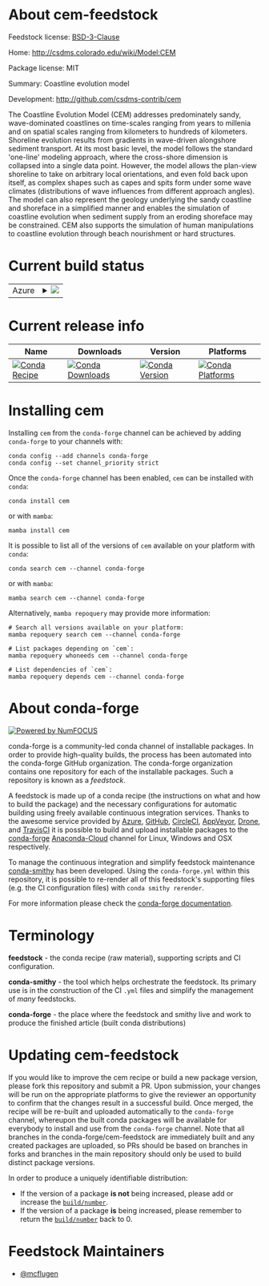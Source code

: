 About cem-feedstock
===================

Feedstock license: [BSD-3-Clause](https://github.com/conda-forge/cem-feedstock/blob/main/LICENSE.txt)

Home: http://csdms.colorado.edu/wiki/Model:CEM

Package license: MIT

Summary: Coastline evolution model

Development: http://github.com/csdms-contrib/cem

The Coastline Evolution Model (CEM) addresses predominately sandy,
wave-dominated coastlines on time-scales ranging from years to
millenia and on spatial scales ranging from kilometers to hundreds
of kilometers. Shoreline evolution results from gradients in
wave-driven alongshore sediment transport. At its most basic level,
the model follows the standard 'one-line' modeling approach, where
the cross-shore dimension is collapsed into a single data point.
However, the model allows the plan-view shoreline to take on arbitrary
local orientations, and even fold back upon itself, as complex shapes
such as capes and spits form under some wave climates (distributions
of wave influences from different approach angles). The model can
also represent the geology underlying the sandy coastline and
shoreface in a simplified manner and enables the simulation of
coastline evolution when sediment supply from an eroding shoreface
may be constrained. CEM also supports the simulation of human
manipulations to coastline evolution through beach nourishment or
hard structures.


Current build status
====================


<table>
    
  <tr>
    <td>Azure</td>
    <td>
      <details>
        <summary>
          <a href="https://dev.azure.com/conda-forge/feedstock-builds/_build/latest?definitionId=132&branchName=main">
            <img src="https://dev.azure.com/conda-forge/feedstock-builds/_apis/build/status/cem-feedstock?branchName=main">
          </a>
        </summary>
        <table>
          <thead><tr><th>Variant</th><th>Status</th></tr></thead>
          <tbody><tr>
              <td>linux_64</td>
              <td>
                <a href="https://dev.azure.com/conda-forge/feedstock-builds/_build/latest?definitionId=132&branchName=main">
                  <img src="https://dev.azure.com/conda-forge/feedstock-builds/_apis/build/status/cem-feedstock?branchName=main&jobName=linux&configuration=linux%20linux_64_" alt="variant">
                </a>
              </td>
            </tr><tr>
              <td>osx_64</td>
              <td>
                <a href="https://dev.azure.com/conda-forge/feedstock-builds/_build/latest?definitionId=132&branchName=main">
                  <img src="https://dev.azure.com/conda-forge/feedstock-builds/_apis/build/status/cem-feedstock?branchName=main&jobName=osx&configuration=osx%20osx_64_" alt="variant">
                </a>
              </td>
            </tr><tr>
              <td>osx_arm64</td>
              <td>
                <a href="https://dev.azure.com/conda-forge/feedstock-builds/_build/latest?definitionId=132&branchName=main">
                  <img src="https://dev.azure.com/conda-forge/feedstock-builds/_apis/build/status/cem-feedstock?branchName=main&jobName=osx&configuration=osx%20osx_arm64_" alt="variant">
                </a>
              </td>
            </tr><tr>
              <td>win_64</td>
              <td>
                <a href="https://dev.azure.com/conda-forge/feedstock-builds/_build/latest?definitionId=132&branchName=main">
                  <img src="https://dev.azure.com/conda-forge/feedstock-builds/_apis/build/status/cem-feedstock?branchName=main&jobName=win&configuration=win%20win_64_" alt="variant">
                </a>
              </td>
            </tr>
          </tbody>
        </table>
      </details>
    </td>
  </tr>
</table>

Current release info
====================

| Name | Downloads | Version | Platforms |
| --- | --- | --- | --- |
| [![Conda Recipe](https://img.shields.io/badge/recipe-cem-green.svg)](https://anaconda.org/conda-forge/cem) | [![Conda Downloads](https://img.shields.io/conda/dn/conda-forge/cem.svg)](https://anaconda.org/conda-forge/cem) | [![Conda Version](https://img.shields.io/conda/vn/conda-forge/cem.svg)](https://anaconda.org/conda-forge/cem) | [![Conda Platforms](https://img.shields.io/conda/pn/conda-forge/cem.svg)](https://anaconda.org/conda-forge/cem) |

Installing cem
==============

Installing `cem` from the `conda-forge` channel can be achieved by adding `conda-forge` to your channels with:

```
conda config --add channels conda-forge
conda config --set channel_priority strict
```

Once the `conda-forge` channel has been enabled, `cem` can be installed with `conda`:

```
conda install cem
```

or with `mamba`:

```
mamba install cem
```

It is possible to list all of the versions of `cem` available on your platform with `conda`:

```
conda search cem --channel conda-forge
```

or with `mamba`:

```
mamba search cem --channel conda-forge
```

Alternatively, `mamba repoquery` may provide more information:

```
# Search all versions available on your platform:
mamba repoquery search cem --channel conda-forge

# List packages depending on `cem`:
mamba repoquery whoneeds cem --channel conda-forge

# List dependencies of `cem`:
mamba repoquery depends cem --channel conda-forge
```


About conda-forge
=================

[![Powered by
NumFOCUS](https://img.shields.io/badge/powered%20by-NumFOCUS-orange.svg?style=flat&colorA=E1523D&colorB=007D8A)](https://numfocus.org)

conda-forge is a community-led conda channel of installable packages.
In order to provide high-quality builds, the process has been automated into the
conda-forge GitHub organization. The conda-forge organization contains one repository
for each of the installable packages. Such a repository is known as a *feedstock*.

A feedstock is made up of a conda recipe (the instructions on what and how to build
the package) and the necessary configurations for automatic building using freely
available continuous integration services. Thanks to the awesome service provided by
[Azure](https://azure.microsoft.com/en-us/services/devops/), [GitHub](https://github.com/),
[CircleCI](https://circleci.com/), [AppVeyor](https://www.appveyor.com/),
[Drone](https://cloud.drone.io/welcome), and [TravisCI](https://travis-ci.com/)
it is possible to build and upload installable packages to the
[conda-forge](https://anaconda.org/conda-forge) [Anaconda-Cloud](https://anaconda.org/)
channel for Linux, Windows and OSX respectively.

To manage the continuous integration and simplify feedstock maintenance
[conda-smithy](https://github.com/conda-forge/conda-smithy) has been developed.
Using the ``conda-forge.yml`` within this repository, it is possible to re-render all of
this feedstock's supporting files (e.g. the CI configuration files) with ``conda smithy rerender``.

For more information please check the [conda-forge documentation](https://conda-forge.org/docs/).

Terminology
===========

**feedstock** - the conda recipe (raw material), supporting scripts and CI configuration.

**conda-smithy** - the tool which helps orchestrate the feedstock.
                   Its primary use is in the construction of the CI ``.yml`` files
                   and simplify the management of *many* feedstocks.

**conda-forge** - the place where the feedstock and smithy live and work to
                  produce the finished article (built conda distributions)


Updating cem-feedstock
======================

If you would like to improve the cem recipe or build a new
package version, please fork this repository and submit a PR. Upon submission,
your changes will be run on the appropriate platforms to give the reviewer an
opportunity to confirm that the changes result in a successful build. Once
merged, the recipe will be re-built and uploaded automatically to the
`conda-forge` channel, whereupon the built conda packages will be available for
everybody to install and use from the `conda-forge` channel.
Note that all branches in the conda-forge/cem-feedstock are
immediately built and any created packages are uploaded, so PRs should be based
on branches in forks and branches in the main repository should only be used to
build distinct package versions.

In order to produce a uniquely identifiable distribution:
 * If the version of a package **is not** being increased, please add or increase
   the [``build/number``](https://docs.conda.io/projects/conda-build/en/latest/resources/define-metadata.html#build-number-and-string).
 * If the version of a package **is** being increased, please remember to return
   the [``build/number``](https://docs.conda.io/projects/conda-build/en/latest/resources/define-metadata.html#build-number-and-string)
   back to 0.

Feedstock Maintainers
=====================

* [@mcflugen](https://github.com/mcflugen/)

